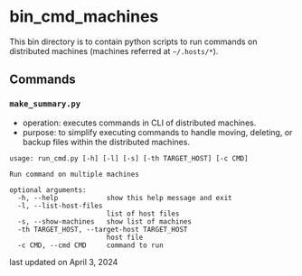 # bin_cmd_machines
This bin directory is to contain python scripts to run commands on distributed machines (machines referred at ``~/.hosts/*``).


## Commands

### ``make_summary.py``
* operation: executes commands in CLI of distributed machines.
* purpose: to simplify executing commands to handle moving, deleting, or backup files within the distributed machines.
```
usage: run_cmd.py [-h] [-l] [-s] [-th TARGET_HOST] [-c CMD]

Run command on multiple machines

optional arguments:
  -h, --help            show this help message and exit
  -l, --list-host-files
                        list of host files
  -s, --show-machines   show list of machines
  -th TARGET_HOST, --target-host TARGET_HOST
                        host file
  -c CMD, --cmd CMD     command to run
```

last updated on April 3, 2024
